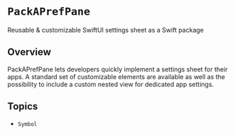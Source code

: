 # ``PackAPrefPane``

Reusable & customizable SwiftUI settings sheet as a Swift package

## Overview

PackAPrefPane lets developers quickly implement a settings sheet for their apps. A standard set of customizable elements are available as well as the possibility to include a custom nested view for dedicated app settings.

## Topics

- ``Symbol``
